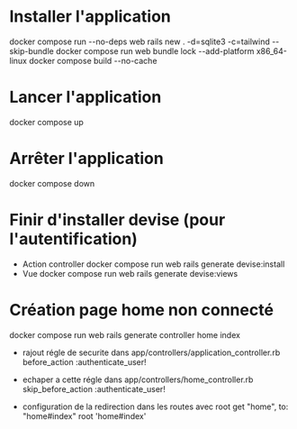# Installer l'application
docker compose run --no-deps web rails new . -d=sqlite3 -c=tailwind --skip-bundle
docker compose run web bundle lock --add-platform x86_64-linux
docker compose build --no-cache

# Lancer l'application
docker compose up

# Arrêter l'application
docker compose down

# Finir d'installer devise (pour l'autentification)
- Action controller
docker compose run web rails generate devise:install
- Vue
docker compose run web rails generate devise:views


# Création page home non connecté
docker compose run web rails generate controller home index

- rajout régle de securite dans app/controllers/application_controller.rb
before_action :authenticate_user!

- echaper a cette régle dans app/controllers/home_controller.rb
skip_before_action :authenticate_user!


- configuration de la redirection dans les routes avec root
 get "home", to: "home#index"
root 'home#index'

